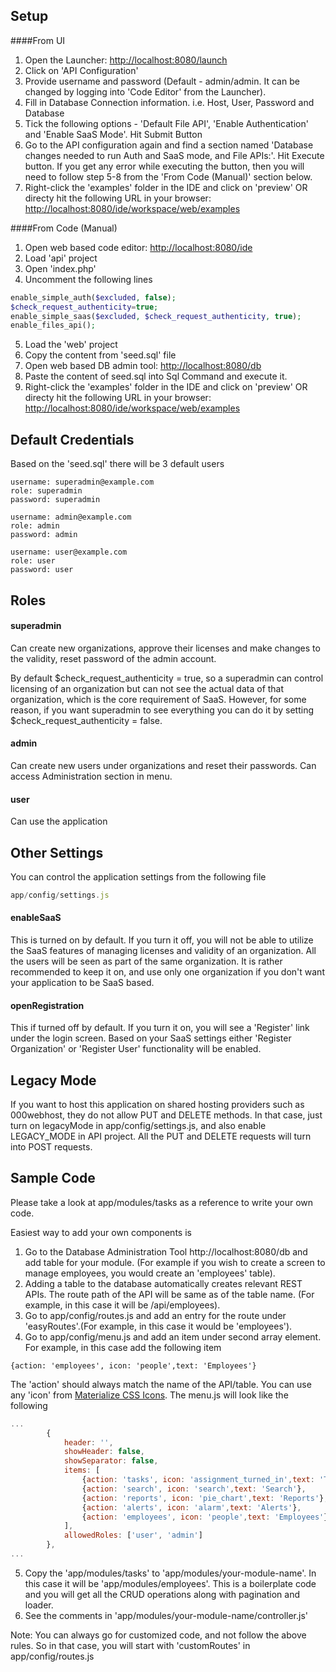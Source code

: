 Setup
-----

####From UI
1. Open the Launcher: <a href="http://localhost:8080/launch" target="_blank">http://localhost:8080/launch</a> 
2. Click on 'API Configuration'
3. Provide username and password (Default - admin/admin. It can be changed by logging into 'Code Editor' from the Launcher).
4. Fill in Database Connection information. i.e. Host, User, Password and Database
5. Tick the following options - 'Default File API', 'Enable Authentication' and 'Enable SaaS Mode'. Hit Submit Button
6. Go to the API configuration again and find a section named 'Database changes needed to run Auth and SaaS mode, and File APIs:'. Hit Execute button.
If you get any error while executing the button, then you will need to follow step 5-8 from the 'From Code (Manual)' section below.
7. Right-click the 'examples' folder in the IDE and click on 'preview' OR directy hit the following URL in your browser: <a href="http://localhost:8080/ide/workspace/web/examples" target="_blank">http://localhost:8080/ide/workspace/web/examples</a> 


####From Code (Manual)
1. Open web based code editor: <a href="http://localhost:8080/ide" target="_blank">http://localhost:8080/ide</a> 
2. Load 'api' project
3. Open 'index.php'
4. Uncomment the following lines 
```php
enable_simple_auth($excluded, false);
$check_request_authenticity=true;
enable_simple_saas($excluded, $check_request_authenticity, true);
enable_files_api();
```
5. Load the 'web' project
6. Copy the content from 'seed.sql' file
7. Open web based DB admin tool: <a href="http://localhost:8080/db" target="_blank">http://localhost:8080/db</a> 
8. Paste the content of seed.sql into Sql Command and execute it.
9. Right-click the 'examples' folder in the IDE and click on 'preview' OR directy hit the following URL in your browser: <a href="http://localhost:8080/ide/workspace/web/examples" target="_blank">http://localhost:8080/ide/workspace/web/examples</a> 

Default Credentials
-----

Based on the 'seed.sql' there will be 3 default users

```
username: superadmin@example.com
role: superadmin
password: superadmin

username: admin@example.com
role: admin
password: admin

username: user@example.com
role: user
password: user
```

Roles
-----

#### superadmin

Can create new organizations, approve their licenses and make changes to the validity, reset password of the admin account.

By default $check_request_authenticity = true, so a superadmin can control licensing of an organization but can not see the actual data of that organization, which is the core requirement of SaaS.
However, for some reason, if you want superadmin to see everything you can do it by setting $check_request_authenticity = false.

#### admin

Can create new users under organizations and reset their passwords. Can access Administration section in menu.

#### user

Can use the application

Other Settings
-----

You can control the application settings from the following file

```JavaScript
app/config/settings.js
```

#### enableSaaS

This is turned on by default. If you turn it off, you will not be able to utilize the SaaS features of managing licenses and validity of an organization.
All the users will be seen as part of the same organization. It is rather recommended to keep it on, and use only one organization if you don't want your application to be SaaS based.

#### openRegistration

This if turned off by default. If you turn it on, you will see a 'Register' link under the login screen. Based on your SaaS settings either 'Register Organization' or 'Register User' functionality will be enabled.

Legacy Mode
-----
If you want to host this application on shared hosting providers such as 000webhost, they do not allow PUT and DELETE methods. In that case, just turn on legacyMode in app/config/settings.js, and also enable LEGACY_MODE in API project. All the PUT and DELETE requests will turn into POST requests.

Sample Code
-----
Please take a look at app/modules/tasks as a reference to write your own code.

Easiest way to add your own components is
1. Go to the Database Administration Tool http://localhost:8080/db and add table for your module. (For example if you wish to create a screen to manage employees, you would create an 'employees' table).
2. Adding a table to the database automatically creates relevant REST APIs. The route path of the API will be same as of the table name. (For example, in this case it will be /api/employees).
3. Go to app/config/routes.js and add an entry for the route under 'easyRoutes'.(For example, in this case it would be 'employees').
4. Go to app/config/menu.js and add an item under second array element.
For example, in this case add the following item
```
{action: 'employees', icon: 'people',text: 'Employees'}
```
The 'action' should always match the name of the API/table. You can use any 'icon' from [Materialize CSS Icons](https://materializecss.com/icons.html).
The menu.js will look like the following
```JavaScript
...
        {
            header: '',
            showHeader: false,
            showSeparator: false,
            items: [
        	    {action: 'tasks', icon: 'assignment_turned_in',text: 'Tasks'},
        	    {action: 'search', icon: 'search',text: 'Search'},
        	    {action: 'reports', icon: 'pie_chart',text: 'Reports'},
        	    {action: 'alerts', icon: 'alarm',text: 'Alerts'},
        	    {action: 'employees', icon: 'people',text: 'Employees'}
	        ],
	        allowedRoles: ['user', 'admin']
        },
...
```
5. Copy the 'app/modules/tasks' to 'app/modules/your-module-name'. In this case it will be 'app/modules/employees'. This is a boilerplate code and you will get all the CRUD operations along with pagination and loader.
6. See the comments in 'app/modules/your-module-name/controller.js'

Note: You can always go for customized code, and not follow the above rules. So in that case, you will start with 'customRoutes' in app/config/routes.js
